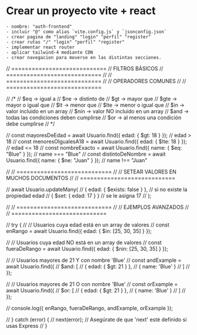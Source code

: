 # Crear un proyecto vite + react
    - nombre: "auth-frontend"
    - incluir "@" como alias `vite.config.js` y `jsonconfig.json`
    - crear pagina de "landing" "login" "perfil" "register"
    - crear rutas "/" "login" "perfil" "register"
    - implementar react router 
    - aplicar tailwind-4 mediante CDN
    - crear navegacion para moverse en las distintas secciones.


// ============================
// FILTROS BÁSICOS
// ============================
// // ============================
// // OPERADORES COMUNES
// // ============================

// /*
// $eq   → igual a
// $ne   → distinto de
// $gt   → mayor que
// $gte  → mayor o igual que
// $lt   → menor que
// $lte  → menor o igual que
// $in   → valor incluido en un array
// $nin  → valor NO incluido en un array
// $and  → todas las condiciones deben cumplirse
// $or   → al menos una condición debe cumplirse
// */

// const mayoresDeEdad = await Usuario.find({ edad: { $gt: 18 } }); // edad > 18
// const menoresOIgualesA18 = await Usuario.find({ edad: { $lte: 18 } }); // edad <= 18
// const nombreExacto = await Usuario.find({ name: { $eq: "Blue" } }); // name === "Blue"
// const distintoDeNombre = await Usuario.find({ name: { $ne: "Juan" } }); // name !== "Juan"

// // ============================
// // SETEAR VALORES EN MUCHOS DOCUMENTOS
// // ============================

// await Usuario.updateMany(
//   { edad: { $exists: false } }, // si no existe la propiedad edad
//   { $set: { edad: 17 } }         // se le asigna 17
// );


// // ============================
// // EJEMPLOS AVANZADOS
// // ============================

// try {
//   // Usuarios cuya edad está en un array de valores
//   const enRango = await Usuario.find({ edad: { $in: [25, 30, 35] } });

//   // Usuarios cuya edad NO está en un array de valores
//   const fueraDeRango = await Usuario.find({ edad: { $nin: [25, 30, 35] } });

//   // Usuarios mayores de 21 Y con nombre 'Blue'
//   const andExample = await Usuario.find({
//     $and: [
//       { edad: { $gt: 21 } },
//       { name: 'Blue' }
//     ]
//   });

//   // Usuarios mayores de 21 O con nombre 'Blue'
//   const orExample = await Usuario.find({
//     $or: [
//       { edad: { $gt: 21 } },
//       { name: 'Blue' }
//     ]
//   });

//   console.log({ enRango, fueraDeRango, andExample, orExample });
  
// } catch (error) {
//   next(error); // Asegúrate de que 'next' esté definido si usas Express
// }